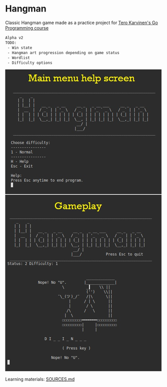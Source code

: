# Hangman
Classic Hangman game made as a practice project for [Tero Karvinen's Go Programming course](http://terokarvinen.com/2020/go-programming-course-2020-w22/)

~~~~
Alpha v2
TODO:
 - Win state
 - Hangman art progression depending on game status
 - Wordlist
 - Difficulty options
~~~~

![alpha_img](img/img1.jpg)

Learning materials:
[SOURCES.md](SOURCES.md)
